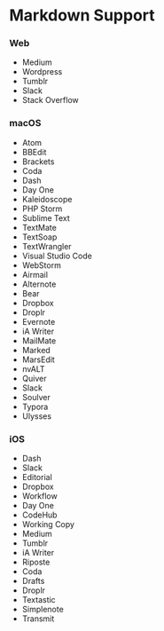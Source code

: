 # Markdown Support

### Web
- Medium
- Wordpress
- Tumblr
- Slack
- Stack Overflow

### macOS
- Atom
- BBEdit
- Brackets
- Coda
- Dash
- Day One
- Kaleidoscope
- PHP Storm
- Sublime Text
- TextMate
- TextSoap
- TextWrangler
- Visual Studio Code
- WebStorm
- Airmail
- Alternote
- Bear
- Dropbox
- Droplr
- Evernote
- iA Writer
- MailMate
- Marked
- MarsEdit
- nvALT
- Quiver
- Slack
- Soulver
- Typora
- Ulysses

### iOS
- Dash
- Slack
- Editorial
- Dropbox
- Workflow
- Day One
- CodeHub
- Working Copy
- Medium
- Tumblr
- iA Writer
- Riposte
- Coda
- Drafts
- Droplr
- Textastic
- Simplenote
- Transmit
